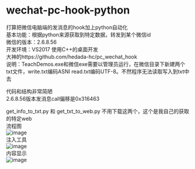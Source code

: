 # wechat-pc-hook-python

打算把微信电脑端的发消息的hook加上python自动化   
基本功能：根据python来源获取到特定数据，转发到某个微信id   
微信的版本：2.6.8.56   
开发环境：VS2017 使用C++的桌面开发   
大神的https://github.com/hedada-hc/pc_wechat_hook   
说明：TeachDemos.exe和微信exe需要以管理员运行，在微信目录下新建两个txt文件，write.txt编码ASNI read.txt编码UTF-8。不然程序无法读取写入到txt中去   

代码和结构非常简陋   
2.6.8.56版本发消息call偏移是0x316463    

get_info_to_txt.py 和 get_txt_to_web.py 不用下载这两个，这个是我自己的获取的特定web   
流程图   
![image](https://github.com/holdyeah/wechat-pc-hook-python/blob/master/images/%E8%AF%B4%E6%98%8E.png)   
注入工具   
![image](https://github.com/holdyeah/wechat-pc-hook-python/blob/master/images/TeachDemos.png)   
内容显示   
![image](https://github.com/holdyeah/wechat-pc-hook-python/blob/master/images/SendMessage.png)   